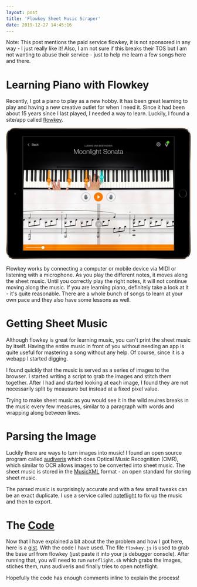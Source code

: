 ```yaml
---
layout: post
title: 'Flowkey Sheet Music Scraper'
date: 2019-12-27 14:45:16
---
```


Note: This post mentions the paid service flowkey, it is not sponsored in any way - I just really like it! Also, I am not sure if this breaks their TOS but I am not wanting to abuse their service - just to help me learn a few songs here and there.

# Learning Piano with Flowkey

Recently, I got a piano to play as a new hobby. It has been great learning to play and having a new creative outlet for when I need it. Since it had been about 15 years since I last played, I needed a way to learn. Luckily, I found a site/app called [flowkey](https://flowkey.com/).

![flowkey](/assets/img/blog/flowkey/flowkey.jpg)

Flowkey works by connecting a computer or mobile device via MIDI or listening with a microphone. As you play the different notes, it moves along the sheet music. Until you correctly play the right notes, it will not continue moving along the music. If you are learning piano, definitely take a look at it - it's quite reasonable. There are a whole bunch of songs to learn at your own pace and they also have some lessons as well.

# Getting Sheet Music

Although flowkey is great for learning music, you can't print the sheet music by itself. Having the entire music in front of you without needing an app is quite useful for mastering a song without any help. Of course, since it is a webapp I started digging.

I found quickly that the music is served as a series of images to the browser. I started writing a script to grab the images and stitch them together. After I had and started looking at each image, I found they are not necessarily split by meausure but instead at a fixed pixel value.

Trying to make sheet music as you would see it in the wild reuires breaks in the music every few measures, similar to a paragraph with words and wrapping along between lines.

# Parsing the Image

Luckily there are ways to turn images into music! I found an open source program called [audiveris](https://github.com/Audiveris/audiveris) which does Optical Music Recognition (OMR), which similar to OCR allows images to be converted into sheet music. The sheet music is stored in the [MusicXML](http://www.musicxml.com/) format - an open standard for storing sheet music.

The parsed music is surprisingly accurate and with a few small tweaks can be an exact duplicate. I use a service called [noteflight](https://www.noteflight.com/) to fix up the music and then to export.

# The [Code](https://gist.github.com/amcolash/433421a9a729ef42461b48bd006c50af)

Now that I have explained a bit about the the problem and how I got here, here is a [gist](https://gist.github.com/amcolash/433421a9a729ef42461b48bd006c50af). With the code I have used. The file `flowkey.js` is used to grab the base url from flowkey (just paste it into your js debugger console). After running that, you will need to run `noteflight.sh` which grabs the images, stiches them, runs audiveris and finally tries to open noteflight.

Hopefully the code has enough comments inline to explain the process!
